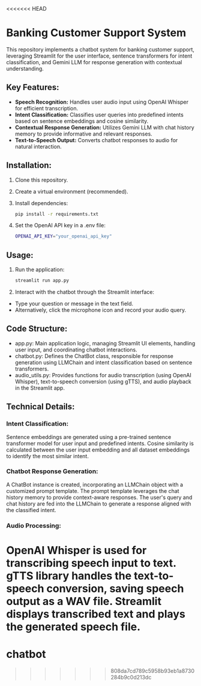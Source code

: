 <<<<<<< HEAD
# Banking Customer Support System

This repository implements a chatbot system for banking customer support, leveraging Streamlit for the user interface, sentence transformers for intent classification, and Gemini LLM for response generation with contextual understanding.

## Key Features:

- **Speech Recognition:** Handles user audio input using OpenAI Whisper for efficient transcription.
- **Intent Classification:** Classifies user queries into predefined intents based on sentence embeddings and cosine similarity.
- **Contextual Response Generation:** Utilizes Gemini LLM with chat history memory to provide informative and relevant responses.
- **Text-to-Speech Output:** Converts chatbot responses to audio for natural interaction.

## Installation:

1. Clone this repository.
2. Create a virtual environment (recommended).
3. Install dependencies:

   ```bash
   pip install -r requirements.txt
   ```

4. Set the OpenAI API key in a .env file:

   ```bash
   OPENAI_API_KEY="your_openai_api_key"
   ```

## Usage:

1. Run the application:

   ```bash
   streamlit run app.py
   ```

2. Interact with the chatbot through the Streamlit interface:

- Type your question or message in the text field.
- Alternatively, click the microphone icon and record your audio query.

## Code Structure:

- app.py: Main application logic, managing Streamlit UI elements, handling user input, and coordinating chatbot interactions.
- chatbot.py: Defines the ChatBot class, responsible for response generation using LLMChain and intent classification based on sentence transformers.
- audio_utils.py: Provides functions for audio transcription (using OpenAI Whisper), text-to-speech conversion (using gTTS), and audio playback in the Streamlit app.

## Technical Details:

### Intent Classification:

Sentence embeddings are generated using a pre-trained sentence transformer model for user input and predefined intents. Cosine similarity is calculated between the user input embedding and all dataset embeddings to identify the most similar intent.

### Chatbot Response Generation:

A ChatBot instance is created, incorporating an LLMChain object with a customized prompt template. The prompt template leverages the chat history memory to provide context-aware responses. The user's query and chat history are fed into the LLMChain to generate a response aligned with the classified intent.

### Audio Processing:

OpenAI Whisper is used for transcribing speech input to text. gTTS library handles the text-to-speech conversion, saving speech output as a WAV file. Streamlit displays transcribed text and plays the generated speech file.
=======
# chatbot
>>>>>>> 808da7cd789c5958b93eb1a8730284b9c0d213dc
